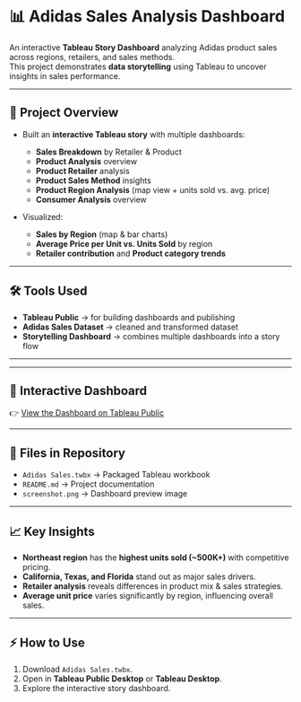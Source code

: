 # 📊 Adidas Sales Analysis Dashboard

An interactive **Tableau Story Dashboard** analyzing Adidas product sales across regions, retailers, and sales methods.  
This project demonstrates **data storytelling** using Tableau to uncover insights in sales performance.  

---

## 🚀 Project Overview
- Built an **interactive Tableau story** with multiple dashboards:  
  - **Sales Breakdown** by Retailer & Product  
  - **Product Analysis** overview  
  - **Product Retailer** analysis  
  - **Product Sales Method** insights  
  - **Product Region Analysis** (map view + units sold vs. avg. price)  
  - **Consumer Analysis** overview  

- Visualized:  
  - **Sales by Region** (map & bar charts)  
  - **Average Price per Unit vs. Units Sold** by region  
  - **Retailer contribution** and **Product category trends**  

---

## 🛠️ Tools Used
- **Tableau Public** → for building dashboards and publishing  
- **Adidas Sales Dataset** → cleaned and transformed dataset  
- **Storytelling Dashboard** → combines multiple dashboards into a story flow  

---


---

## 🔗 Interactive Dashboard
👉 [View the Dashboard on Tableau Public](https://public.tableau.com/app/profile/tushar.kaushik6195/viz/AdidasSales_17580140411970/Story1?publish=yes)  

---

## 📂 Files in Repository
- `Adidas Sales.twbx` → Packaged Tableau workbook  
- `README.md` → Project documentation  
- `screenshot.png` → Dashboard preview image  

---

## 📈 Key Insights
- **Northeast region** has the **highest units sold (~500K+)** with competitive pricing.  
- **California, Texas, and Florida** stand out as major sales drivers.  
- **Retailer analysis** reveals differences in product mix & sales strategies.  
- **Average unit price** varies significantly by region, influencing overall sales.  

---

## ⚡ How to Use
1. Download `Adidas Sales.twbx`.  
2. Open in **Tableau Public Desktop** or **Tableau Desktop**.  
3. Explore the interactive story dashboard.  
